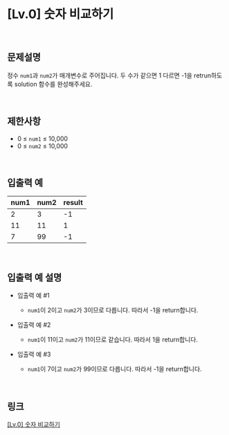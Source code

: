 # [Lv.0] 숫자 비교하기

<br>

## 문제설명
정수 `num1`과 `num2`가 매개변수로 주어집니다. 두 수가 같으면 1 다르면 -1을 retrun하도록 solution 함수를 완성해주세요.

<br>

## 제한사항
- 0 ≤ `num1` ≤ 10,000
- 0 ≤ `num2` ≤ 10,000

<br>

## 입출력 예
| num1 | num2 | result |
|---|---|---|
| 2 | 3 | -1 |
| 11 | 11 | 1 |
| 7 | 99 | -1 |

<br>

## 입출력 예 설명
- 입출력 예 #1
    - `num1`이 2이고 `num2`가 3이므로 다릅니다. 따라서 -1을 return합니다.

- 입출력 예 #2
    - `num1`이 11이고 `num2`가 11이므로 같습니다. 따라서 1을 return합니다.

- 입출력 예 #3
    - `num1`이 7이고 `num2`가 99이므로 다릅니다. 따라서 -1을 return합니다.

<br>

## 링크
[[Lv.0] 숫자 비교하기](https://school.programmers.co.kr/learn/courses/30/lessons/120807)
